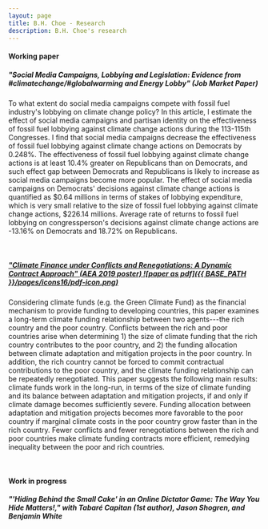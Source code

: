 ```yaml
---
layout: page
title: B.H. Choe - Research
description: B.H. Choe's research
---
```


#### <a name="Working paper"></a>Working paper
##### <b> "Social Media Campaigns, Lobbying and Legislation: Evidence from #climatechange/#globalwarming and Energy Lobby" (Job Market Paper)</b>

<p align="stretch">
To what extent do social media campaigns compete with fossil fuel industry's lobbying on climate change policy? In this article, I estimate the effect of social media campaigns and partisan identity on the effectiveness of fossil fuel lobbying against climate change actions during the 113-115th Congresses. I find that social media campaigns  decrease the effectiveness of fossil fuel lobbying against climate change actions on Democrats by 0.248%. The effectiveness of fossil fuel lobbying against climate change actions is at least 10.4% greater on Republicans than on Democrats, and such effect gap between Democrats and Republicans is likely to increase as social media campaigns become more popular. The effect of social media campaigns on Democrats' decisions against climate change actions is quantified as $0.64 millions in terms of stakes of lobbying expenditure, which is very small relative to the size of fossil fuel lobbying against climate change actions, $226.14 millions. Average rate of returns to fossil fuel lobbying on congressperson's decisions against climate change actions are -13.16% on Democrats and 18.72% on Republicans.
</p>

<br>

##### <a href="https://drive.google.com/file/d/1DC7mB4s_yM7ckt_H2K2g_KaO_EFbkQLC/view?usp=sharing"> "Climate Finance under Conflicts and Renegotiations: A Dynamic Contract Approach" (AEA 2019 poster) ![paper as pdf]({{ BASE_PATH }}/pages/icons16/pdf-icon.png)</a>

<p align="stretch">
Considering climate funds (e.g. the Green Climate Fund) as the financial mechanism to provide funding to developing countries, this paper examines a long-term climate funding relationship between two agents---the rich country and the poor country. Conflicts between the rich and poor countries arise when determining 1) the size of climate funding that the rich country contributes to the poor country, and 2) the funding allocation between climate adaptation and mitigation projects in the poor country. In addition, the rich country cannot be forced to commit contractual contributions to the poor country, and the climate funding relationship can be repeatedly renegotiated. This paper suggests the following main results: climate funds work in the long-run, in terms of the size of climate funding and its balance between adaptation and mitigation projects, if and only if climate damage becomes sufficiently severe. Funding allocation between adaptation and mitigation projects becomes more favorable to the poor country if marginal climate costs in the poor country grow faster than in the rich country. Fewer conflicts and fewer renegotiations between the rich and poor countries make climate funding contracts more efficient, remedying inequality between the poor and rich countries.
</p>

<br>

#### <a name="Work in progress"></a>Work in progress

##### <b>"'Hiding Behind the Small Cake' in an Online Dictator Game: The Way You Hide Matters!,"</b> with Tabaré Capitan (1st author), Jason Shogren, and Benjamin White

<br>

<!-- Note: this is how to write a comment in HTML. Everything in here won't show up on your webpage.-->

<!--
To increase the size of the title, use fewer # in front of the paper title.
To decrease the size of the title, use more #. 
To remove the italics, remove the * before and after the description
To remove the underline from the title, remove the <u> tags (<u> and </u>)
-->
